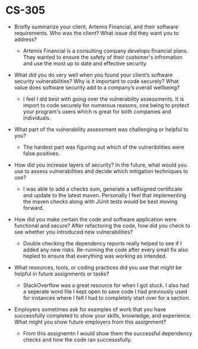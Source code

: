 # CS-305

* Briefly summarize your client, Artemis Financial, and their software requirements. Who was the client? What issue did they want you to address?
  - Artemis Financial is a consulting company develops financial plans. They wanted to ensure the safety of their customer's infromation and use the most up to date and effective security.

* What did you do very well when you found your client’s software security vulnerabilities? Why is it important to code securely? What value does software security add to a company’s overall wellbeing?
  - I feel I did best with going over the vulnerability assessments. It is import to code securely for numerous reasons, one being to protect your program's users which is great for both companies and individuals.

* What part of the vulnerability assessment was challenging or helpful to you?
  - The hardest part was figuring out which of the vulneribilities were false positives.

* How did you increase layers of security? In the future, what would you use to assess vulnerabilities and decide which mitigation techniques to use?
  - I was able to add a checks sum, generate a selfsigned certificate and update to the latest maven. Personally I feel that implementing the maven checks along with JUnit tests would be best moving forward.

* How did you make certain the code and software application were functional and secure? After refactoring the code, how did you check to see whether you introduced new vulnerabilities?
  - Double checking the dependency reports really helped to see if I added any new risks. Re-running the code after every small fix also hepled to ensure that everything was working as intended.

* What resources, tools, or coding practices did you use that might be helpful in future assignments or tasks?
  - StackOverflow was a great resource for when I got stuck. I also had a seperate word file I kept open to save code I had previously used for instances where I felt I had to completely start over for a section.

* Employers sometimes ask for examples of work that you have successfully completed to show your skills, knowledge, and experience. What might you show future employers from this assignment?
  - From this assignemtn I would show them the successful dependency checks and how the code ran successsfully.
